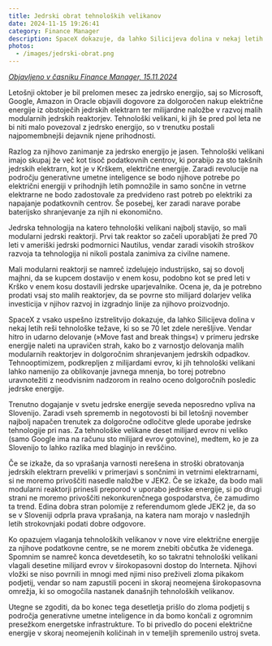 ```yaml
---
title: Jedrski obrat tehnoloških velikanov
date: 2024-11-15 19:26:41
category: Finance Manager
description: SpaceX dokazuje, da lahko Silicijeva dolina v nekaj letih reši tehnološke težave, ki so se 70 let zdele nerešljive. Vendar hitro in udarno delovanje v primeru jedrske energije zbuja upravičen strah, kako bo z varnostjo delovanja malih modularnih reaktorjev in dolgoročnim shranjevanjem jedrskih odpadkov. 
photos:
  - /images/jedrski-obrat.png
---
```


*[Objavljeno v časniku Finance Manager, 15.11.2024](https://www.finance.si/manager/jedrski-obrat-tehnoloskih-velikanov/a/9028586)*

Letošnji oktober je bil prelomen mesec za jedrsko energijo, saj so Microsoft, Google, Amazon in Oracle objavili dogovore za dolgoročen nakup električne energije iz obstoječih jedrskih elektrarn ter milijardne naložbe v razvoj malih modularnih jedrskih reaktorjev. Tehnološki velikani, ki jih še pred pol leta ne bi niti malo povezoval z jedrsko energijo, so v trenutku postali najpomembnejši dejavnik njene prihodnosti.

Razlog za njihovo zanimanje za jedrsko energijo je jasen. Tehnološki velikani imajo skupaj že več kot tisoč podatkovnih centrov, ki porabijo za sto takšnih jedrskih elektrarn, kot je v Krškem, električne energije. Zaradi revolucije na področju generativne umetne inteligence se bodo njihove potrebe po električni energiji v prihodnjih letih pomnožile in samo sončne in vetrne elektrarne ne bodo zadostovale za predvideno rast potreb po elektriki za napajanje podatkovnih centrov. Še posebej, ker zaradi narave porabe baterijsko shranjevanje za njih ni ekonomično.

Jedrska tehnologija na katero tehnološki velikani najbolj stavijo, so mali modularni jedrski reaktorji. Prvi tak reaktor so začeli uporabljati že pred 70 leti v ameriški jedrski podmornici Nautilus, vendar zaradi visokih stroškov razvoja ta tehnologija ni nikoli postala zanimiva za civilne namene.

Mali modularni reaktorji se namreč izdelujejo industrijsko, saj so dovolj majhni, da se kupcem dostavijo v enem kosu, podobno kot se pred leti v Krško v enem kosu dostavili jedrske uparjevalnike. Ocena je, da je potrebno prodati vsaj sto malih reaktorjev, da se povrne sto milijard dolarjev velika investicija v njihov razvoj in izgradnjo linije za njihovo proizvodnjo.

SpaceX z vsako uspešno izstrelitvijo dokazuje, da lahko Silicijeva dolina v nekaj letih reši tehnološke težave, ki so se 70 let zdele nerešljive. Vendar hitro in udarno delovanje (»Move fast and break things«) v primeru jedrske energije naleti na upravičen strah, kako bo z varnostjo delovanja malih modularnih reaktorjev in dolgoročnim shranjevanjem jedrskih odpadkov. Tehnooptimizem, podkrepljen z milijardami evrov, ki jih tehnološki velikani lahko namenijo za oblikovanje javnega mnenja, bo torej potrebno uravnotežiti z neodvisnim nadzorom in realno oceno dolgoročnih posledic jedrske energije.

Trenutno dogajanje v svetu jedrske energije seveda neposredno vpliva na Slovenijo. Zaradi vseh sprememb in negotovosti bi bil letošnji november najbolj napačen trenutek za dolgoročne odločitve glede uporabe jedrske tehnologije pri nas. Za tehnološke velikane deset milijard evrov ni veliko (samo Google ima na računu sto milijard evrov gotovine), medtem, ko je za Slovenijo to lahko razlika med blaginjo in revščino.

Če se izkaže, da so vprašanja varnosti nerešena in stroški obratovanja jedrskih elektrarn preveliki v primerjavi s sončnimi in vetrnimi elektrarnami, si ne moremo privoščiti nasedle naložbe v JEK2. Če se izkaže, da bodo mali modularni reaktorji prinesli preporod v uporabo jedrske energije, si po drugi strani ne moremo privoščiti nekonkurenčnega gospodarstva, če zamudimo ta trend. Edina dobra stran polomije z referendumom glede JEK2 je, da so se v Sloveniji odprla prava vprašanja, na katera nam morajo v naslednjih letih strokovnjaki podati dobre odgovore.

Ko opazujem vlaganja tehnoloških velikanov v nove vire električne energije za njihove podatkovne centre, se ne morem znebiti občutka že videnega. Spomnim se namreč konca devetdesetih, ko so takratni tehnološki velikani vlagali desetine milijard evrov v širokopasovni dostop do Interneta. Njihovi vložki se niso povrnili in mnogi med njimi niso preživeli zloma pikakom podjetij, vendar so nam zapustili poceni in skoraj neomejena širokopasovna omrežja, ki so omogočila nastanek današnjih tehnoloških velikanov.

Utegne se zgoditi, da bo konec tega desetletja prišlo do zloma podjetij s področja generativne umetne inteligence in da bomo končali z ogromnim presežkom energetske infrastrukture. To bi privedlo do poceni električne energije v skoraj neomejenih količinah in v temeljih spremenilo ustroj sveta.
